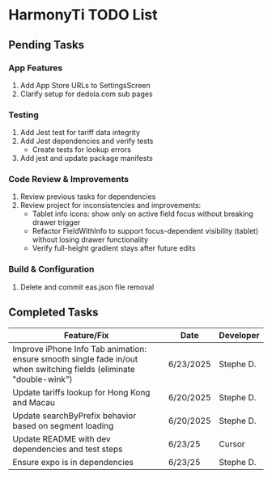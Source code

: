 # HarmonyTi TODO List

## Pending Tasks

### App Features

1. Add App Store URLs to SettingsScreen
2. Clarify setup for dedola.com sub pages

### Testing

1. Add Jest test for tariff data integrity
2. Add Jest dependencies and verify tests
   - Create tests for lookup errors
3. Add jest and update package manifests

### Code Review & Improvements

1. Review previous tasks for dependencies
2. Review project for inconsistencies and improvements:
   - Tablet info icons: show only on active field focus without breaking drawer trigger
   - Refactor FieldWithInfo to support focus-dependent visibility (tablet) without losing drawer functionality
   - Verify full-height gradient stays after future edits

### Build & Configuration

1. Delete and commit eas.json file removal

## Completed Tasks

| Feature/Fix                                                                                                         | Date      | Developer |
| ------------------------------------------------------------------------------------------------------------------- | --------- | --------- |
| Improve iPhone Info Tab animation: ensure smooth single fade in/out when switching fields (eliminate "double-wink") | 6/23/2025 | Stephe D. |
| Update tariffs lookup for Hong Kong and Macau                                                                       | 6/20/2025 | Stephe D. |
| Update searchByPrefix behavior based on segment loading                                                             | 6/20/2025 | Stephe D. |
| Update README with dev dependencies and test steps                                                                  | 6/23/25   | Cursor    |
| Ensure expo is in dependencies                                                                                      | 6/23/25   | Stephe D. |
